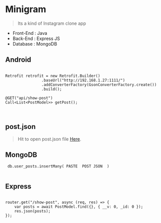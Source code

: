 # Minigram
> Its a kind of Instagram clone app 

* Front-End   :   Java
* Back-End    :   Express JS
* Database    :   MongoDB

## Android

```

Retrofit retrofit = new Retrofit.Builder()
                .baseUrl("http://192.168.1.27:1111/")
                .addConverterFactory(GsonConverterFactory.create())
                .build();
                
@GET("api/show-post")
Call<List<PostModel>> getPost();                
                
                
```                

## post.json

> Hit to open post.json file  [Here](https://github.com/mbganesh/Minigram/blob/master/post.json).


## MongoDB

```
 db.user_posts.insertMany( PASTE  POST JSON  )
 
 ```
 
 

## Express
```

router.get("/show-post", async (req, res) => {
    var posts = await PostModel.find({}, { __v: 0, _id: 0 });
    res.json(posts);
});

```
